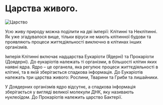 Царства живого.
===============
![Царство]()

Усю живу природу можна поділити на дві імперії: Клітинні та Неклітинні.
Як уже згадувалося вище, тільки віруси не мають клітинної будови та
проявляють процеси життєдіяльності виключно в клітинах інших організмів.

Імперія Клітинні включає надцарства Еукаріоти (Ядерні) та Прокаріоти
(Доядерні). До еукаріотів належать ті організми, в більшості клітин яких
наявні ядра. Ядро – це органела, яка регулює процеси життєдіяльності в
клітині, та в якій зберігається спадкова інформація. До Еукаріотів
належать три царства живого: Рослини, Тварини та Гриби та лишайники.

У Доядерних організмів ядро відсутнє, а спадкова інформація зберігається
у вигляді великої молекули ДНК, яку називають нуклеоїдом. До Прокаріотів
належить царство Бактерії.